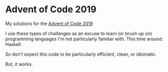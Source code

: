 # Advent of Code 2019

My solutions for the [Advent of Code 2019](https://adventofcode.com/2019)

I use these types of challenges as an excuse to learn (or brush up on) programming languages I'm not particularly familiar with. This time around: Haskell.

So don't expect this code to be particularly efficient, clean, or idiomatic.

But, it works.
